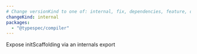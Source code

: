 ```yaml
---
# Change versionKind to one of: internal, fix, dependencies, feature, deprecation, breaking
changeKind: internal
packages:
  - "@typespec/compiler"
---
```


Expose initScaffolding via an internals export
